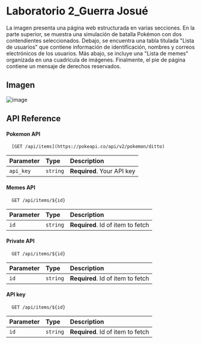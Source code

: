 # Laboratorio 2_Guerra Josué


La imagen presenta una página web estructurada en varias secciones. En la parte superior, se muestra una simulación de batalla Pokémon con dos contendientes seleccionados. 
Debajo, se encuentra una tabla titulada "Lista de usuarios" que contiene información de identificación, nombres y correos electrónicos de los usuarios. 
Más abajo, se incluye una "Lista de memes" organizada en una cuadrícula de imágenes. Finalmente, el pie de página contiene un mensaje de derechos reservados.

## Imagen 
![image](https://github.com/user-attachments/assets/f0a97f4d-0a49-4a07-a075-c469f02fa21c)

## API Reference

#### Pokemon API

```https://pokeapi.co/api/v2/pokemon/ditto
  [GET /api/items](https://pokeapi.co/api/v2/pokemon/ditto)
```

| Parameter | Type     | Description                |
| :-------- | :------- | :------------------------- |
| `api_key` | `string` | **Required**. Your API key |

#### Memes API

```https://api.imgflip.com/get_memes
  GET /api/items/${id}
```

| Parameter | Type     | Description                       |
| :-------- | :------- | :-------------------------------- |
| `id`      | `string` | **Required**. Id of item to fetch |

#### Private API

```api.giphy.com/v1/stickers/trending
  GET /api/items/${id}
```

| Parameter | Type     | Description                       |
| :-------- | :------- | :-------------------------------- |
| `id`      | `string` | **Required**. Id of item to fetch |

#### API key

```lerx9FDWD5PH78M207Cj95ac4KTt8G3v
  GET /api/items/${id}
```

| Parameter | Type     | Description                       |
| :-------- | :------- | :-------------------------------- |
| `id`      | `string` | **Required**. Id of item to fetch |

